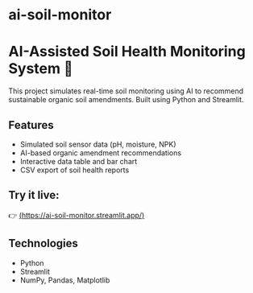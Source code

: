 # ai-soil-monitor
# AI-Assisted Soil Health Monitoring System 🌱

This project simulates real-time soil monitoring using AI to recommend sustainable organic soil amendments. Built using Python and Streamlit.

## Features
- Simulated soil sensor data (pH, moisture, NPK)
- AI-based organic amendment recommendations
- Interactive data table and bar chart
- CSV export of soil health reports

## Try it live:
👉 [(https://ai-soil-monitor.streamlit.app/)](https://ai-soil-monitor.streamlit.app/)

## Technologies
- Python
- Streamlit
- NumPy, Pandas, Matplotlib
